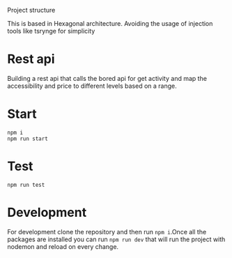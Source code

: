 Project structure

This is based in Hexagonal architecture. Avoiding the usage of injection tools like tsrynge for simplicity


# Rest api

Building a rest api that calls the bored api for get activity and map the accessibility and price to different levels based on a range.

# Start
```
npm i
npm run start
```

# Test
```
npm run test
```

# Development

For development clone the repository and then run `npm i`.Once all the packages are installed you can run `npm run dev` that will run the project with nodemon and reload on every change.



